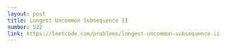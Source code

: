 ```yaml
---
layout: post
title: Longest Uncommon Subsequence II
number: 522
link: https://leetcode.com/problems/longest-uncommon-subsequence-ii
---
```

